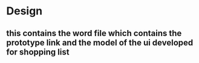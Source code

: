 # Design
## this contains the word file which contains the prototype link and the model of the ui developed for shopping list ##
